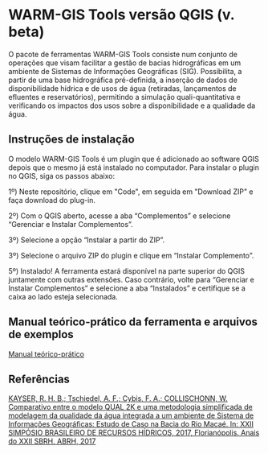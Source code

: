 # WARM-GIS Tools versão QGIS (v. beta)
 
O pacote de ferramentas WARM-GIS Tools consiste num conjunto de operações que visam facilitar a gestão de bacias hidrográficas em um ambiente de Sistemas de Informações Geográficas (SIG). Possibilita, a partir de uma base hidrográfica pré-definida, a inserção de dados de disponibilidade hídrica e de usos de água (retiradas, lançamentos de efluentes e reservatórios), permitindo a simulação quali-quantitativa e verificando os impactos dos usos sobre a disponibilidade e a qualidade da água. 

## Instruções de instalação

O modelo WARM-GIS Tools é um plugin que é adicionado ao software QGIS depois que o mesmo já está instalado no computador. Para instalar o plugin no QGIS, siga os passos abaixo:

1º) Neste repositório, clique em "Code", em seguida em "Download ZIP" e faça download do plug-in.

2º) Com o QGIS aberto, acesse a aba “Complementos” e selecione “Gerenciar e Instalar Complementos”.

3º) Selecione a opção “Instalar a partir do ZIP”.

3º) Selecione o arquivo ZIP do plugin e clique em “Instalar Complemento”.

5º) Instalado! A ferramenta estará disponível na parte superior do QGIS juntamente com outras extensões. Caso contrário, volte para “Gerenciar e Instalar Complementos” e selecione a aba “Instalados” e certifique se a caixa ao lado esteja selecionada.


## Manual teórico-prático da ferramenta e arquivos de exemplos
[Manual teórico-prático](https://github.com/rafaelkayser/WARM-GIS_Tools/tree/main/manual)

## Referências

[KAYSER, R. H. B.; Tschiedel, A. F.; Cybis, F. A.; COLLISCHONN, W. Comparativo entre o modelo QUAL 2K e uma metodologia simplificada de modelagem da qualidade da água integrada a um ambiente de Sistema de Informações Geográficas: Estudo de Caso na Bacia do Rio Macaé. In: XXII SIMPÓSIO BRASILEIRO DE RECURSOS HÍDRICOS, 2017, Florianópolis. Anais do XXII SBRH. ABRH, 2017](https://www.researchgate.net/publication/322603357_COMPARATIVO_ENTRE_O_MODELO_QUAL2K_E_UMA_METODOLOGIA_SIMPLIFICADA_DE_MODELAGEM_DA_QUALIDADE_DA_AGUA_INTEGRADA_A_UM_AMBIENTE_DE_SISTEMA_DE_INFORMACOES_GEOGRAFICAS_ESTUDO_DE_CASO_NA_BACIA_DO_RIO_MACAE)


